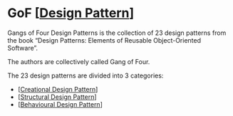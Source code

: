 # GoF [[Design Pattern]]

Gangs of Four Design Patterns is the collection of 23 design patterns from the book “Design Patterns: Elements of Reusable Object-Oriented Software”.

The authors are collectively called Gang of Four.

The 23 design patterns are divided into 3 categories:

- [[Creational Design Pattern]]
- [[Structural Design Pattern]]
- [[Behavioural Design Pattern]]


[//begin]: # "Autogenerated link references for markdown compatibility"
[Design Pattern]: <Design Pattern> "Design Pattern"
[Creational Design Pattern]: <Creational Design Pattern> "Creational Design Pattern"
[Structural Design Pattern]: <Structural Design Pattern> "Structural Design Pattern"
[Behavioural Design Pattern]: <Behavioural Design Pattern> "Behavioural Design Pattern"
[//end]: # "Autogenerated link references"